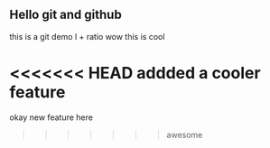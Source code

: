 ## Hello git and github
this is a git demo l + ratio wow this is cool

<<<<<<< HEAD
addded a cooler feature
=======
okay new feature here
>>>>>>> awesome
